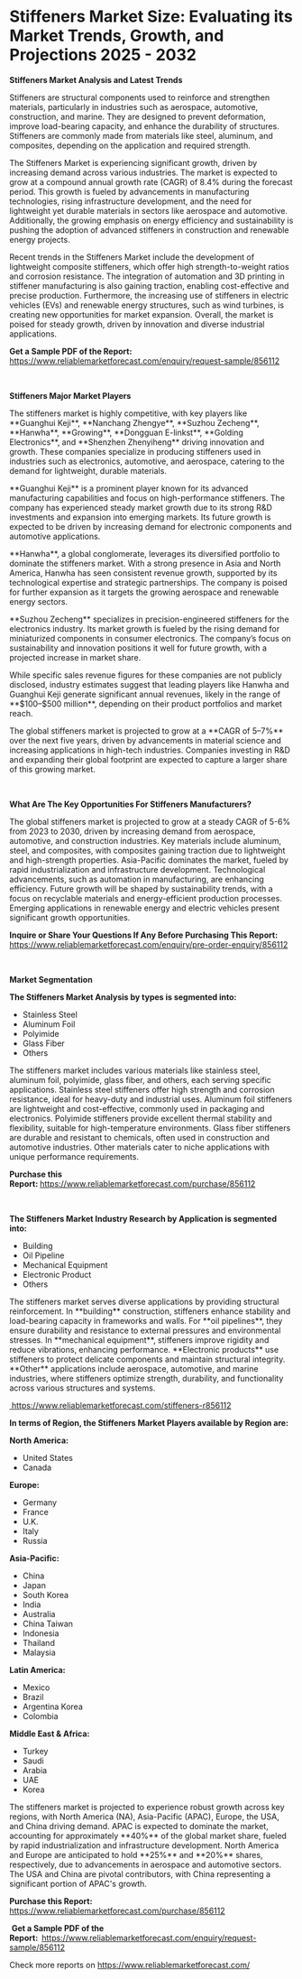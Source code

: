 <p><h1>Stiffeners Market Size: Evaluating its Market Trends, Growth, and Projections 2025 - 2032</h1></p><p><strong>Stiffeners Market Analysis and Latest Trends</strong></p>
<p><p>Stiffeners are structural components used to reinforce and strengthen materials, particularly in industries such as aerospace, automotive, construction, and marine. They are designed to prevent deformation, improve load-bearing capacity, and enhance the durability of structures. Stiffeners are commonly made from materials like steel, aluminum, and composites, depending on the application and required strength.</p><p>The Stiffeners Market is experiencing significant growth, driven by increasing demand across various industries. The market is expected to grow at a compound annual growth rate (CAGR) of 8.4% during the forecast period. This growth is fueled by advancements in manufacturing technologies, rising infrastructure development, and the need for lightweight yet durable materials in sectors like aerospace and automotive. Additionally, the growing emphasis on energy efficiency and sustainability is pushing the adoption of advanced stiffeners in construction and renewable energy projects.</p><p>Recent trends in the Stiffeners Market include the development of lightweight composite stiffeners, which offer high strength-to-weight ratios and corrosion resistance. The integration of automation and 3D printing in stiffener manufacturing is also gaining traction, enabling cost-effective and precise production. Furthermore, the increasing use of stiffeners in electric vehicles (EVs) and renewable energy structures, such as wind turbines, is creating new opportunities for market expansion. Overall, the market is poised for steady growth, driven by innovation and diverse industrial applications.</p></p>
<p><strong>Get a Sample PDF of the Report:&nbsp;</strong> <a href="https://www.reliablemarketforecast.com/enquiry/request-sample/856112?utm_campaign=2249&utm_medium=2&utm_source=Github&utm_content=ia&utm_term=25012025&utm_id=stiffeners">https://www.reliablemarketforecast.com/enquiry/request-sample/856112</a></p>
<p>&nbsp;</p>
<p><strong>Stiffeners Major Market Players</strong></p>
<p><p>The stiffeners market is highly competitive, with key players like **Guanghui Keji**, **Nanchang Zhengye**, **Suzhou Zecheng**, **Hanwha**, **Growing**, **Dongguan E-linkst**, **Golding Electronics**, and **Shenzhen Zhenyiheng** driving innovation and growth. These companies specialize in producing stiffeners used in industries such as electronics, automotive, and aerospace, catering to the demand for lightweight, durable materials.</p><p>**Guanghui Keji** is a prominent player known for its advanced manufacturing capabilities and focus on high-performance stiffeners. The company has experienced steady market growth due to its strong R&D investments and expansion into emerging markets. Its future growth is expected to be driven by increasing demand for electronic components and automotive applications.</p><p>**Hanwha**, a global conglomerate, leverages its diversified portfolio to dominate the stiffeners market. With a strong presence in Asia and North America, Hanwha has seen consistent revenue growth, supported by its technological expertise and strategic partnerships. The company is poised for further expansion as it targets the growing aerospace and renewable energy sectors.</p><p>**Suzhou Zecheng** specializes in precision-engineered stiffeners for the electronics industry. Its market growth is fueled by the rising demand for miniaturized components in consumer electronics. The company’s focus on sustainability and innovation positions it well for future growth, with a projected increase in market share.</p><p>While specific sales revenue figures for these companies are not publicly disclosed, industry estimates suggest that leading players like Hanwha and Guanghui Keji generate significant annual revenues, likely in the range of **$100–$500 million**, depending on their product portfolios and market reach.</p><p>The global stiffeners market is projected to grow at a **CAGR of 5–7%** over the next five years, driven by advancements in material science and increasing applications in high-tech industries. Companies investing in R&D and expanding their global footprint are expected to capture a larger share of this growing market.</p></p>
<p>&nbsp;</p>
<p><strong>What Are The Key Opportunities For Stiffeners Manufacturers?</strong></p>
<p><p>The global stiffeners market is projected to grow at a steady CAGR of 5-6% from 2023 to 2030, driven by increasing demand from aerospace, automotive, and construction industries. Key materials include aluminum, steel, and composites, with composites gaining traction due to lightweight and high-strength properties. Asia-Pacific dominates the market, fueled by rapid industrialization and infrastructure development. Technological advancements, such as automation in manufacturing, are enhancing efficiency. Future growth will be shaped by sustainability trends, with a focus on recyclable materials and energy-efficient production processes. Emerging applications in renewable energy and electric vehicles present significant growth opportunities.</p></p>
<p><strong>Inquire or Share Your Questions If Any Before Purchasing This Report:</strong> <a href="https://www.reliablemarketforecast.com/enquiry/pre-order-enquiry/856112?utm_campaign=2249&utm_medium=2&utm_source=Github&utm_content=ia&utm_term=25012025&utm_id=stiffeners">https://www.reliablemarketforecast.com/enquiry/pre-order-enquiry/856112</a></p>
<p>&nbsp;</p>
<p><strong>Market Segmentation</strong></p>
<p><strong>The Stiffeners Market Analysis by types is segmented into:</strong></p>
<p><ul><li>Stainless Steel</li><li>Aluminum Foil</li><li>Polyimide</li><li>Glass Fiber</li><li>Others</li></ul></p>
<p><p>The stiffeners market includes various materials like stainless steel, aluminum foil, polyimide, glass fiber, and others, each serving specific applications. Stainless steel stiffeners offer high strength and corrosion resistance, ideal for heavy-duty and industrial uses. Aluminum foil stiffeners are lightweight and cost-effective, commonly used in packaging and electronics. Polyimide stiffeners provide excellent thermal stability and flexibility, suitable for high-temperature environments. Glass fiber stiffeners are durable and resistant to chemicals, often used in construction and automotive industries. Other materials cater to niche applications with unique performance requirements.</p></p>
<p><strong>Purchase this Report:&nbsp;</strong><a href="https://www.reliablemarketforecast.com/purchase/856112?utm_campaign=2249&utm_medium=2&utm_source=Github&utm_content=ia&utm_term=25012025&utm_id=stiffeners">https://www.reliablemarketforecast.com/purchase/856112</a></p>
<p>&nbsp;</p>
<p><strong>The Stiffeners Market Industry Research by Application is segmented into:</strong></p>
<p><ul><li>Building</li><li>Oil Pipeline</li><li>Mechanical Equipment</li><li>Electronic Product</li><li>Others</li></ul></p>
<p><p>The stiffeners market serves diverse applications by providing structural reinforcement. In **building** construction, stiffeners enhance stability and load-bearing capacity in frameworks and walls. For **oil pipelines**, they ensure durability and resistance to external pressures and environmental stresses. In **mechanical equipment**, stiffeners improve rigidity and reduce vibrations, enhancing performance. **Electronic products** use stiffeners to protect delicate components and maintain structural integrity. **Other** applications include aerospace, automotive, and marine industries, where stiffeners optimize strength, durability, and functionality across various structures and systems.</p></p>
<p><a href="https://www.reliablemarketforecast.com/stiffeners-r856112?utm_campaign=2249&utm_medium=2&utm_source=Github&utm_content=ia&utm_term=25012025&utm_id=stiffeners">&nbsp;https://www.reliablemarketforecast.com/stiffeners-r856112</a></p>
<p><strong>In terms of Region, the Stiffeners Market Players available by Region are:</strong></p>
<p>
    <p> <strong> North America: </strong>
        <ul>
            <li>United States</li>
            <li>Canada</li>
        </ul>
        </p> 
    <p> <strong> Europe: </strong>
        <ul>
            <li>Germany</li>
            <li>France</li>
            <li>U.K.</li>
            <li>Italy</li>
            <li>Russia</li>
        </ul>
        </p> 
    <p> <strong> Asia-Pacific: </strong>
        <ul>
            <li>China</li>
            <li>Japan</li>
            <li>South Korea</li>
            <li>India</li>
            <li>Australia</li>
            <li>China Taiwan</li>
            <li>Indonesia</li>
            <li>Thailand</li>
            <li>Malaysia</li>
        </ul>
        </p> 
    <p> <strong> Latin America: </strong>
        <ul>
            <li>Mexico</li>
            <li>Brazil</li>
            <li>Argentina Korea</li>
            <li>Colombia</li>
        </ul>
        </p> 
    <p> <strong> Middle East & Africa: </strong>
        <ul>
            <li>Turkey</li>
            <li>Saudi</li>
            <li>Arabia</li>
            <li>UAE</li>
            <li>Korea</li>
        </ul>
    </p>
    </p>
<p><p>The stiffeners market is projected to experience robust growth across key regions, with North America (NA), Asia-Pacific (APAC), Europe, the USA, and China driving demand. APAC is expected to dominate the market, accounting for approximately **40%** of the global market share, fueled by rapid industrialization and infrastructure development. North America and Europe are anticipated to hold **25%** and **20%** shares, respectively, due to advancements in aerospace and automotive sectors. The USA and China are pivotal contributors, with China representing a significant portion of APAC's growth.</p></p>
<p><strong>Purchase this Report: </strong><a href="https://www.reliablemarketforecast.com/purchase/856112?utm_campaign=2249&utm_medium=2&utm_source=Github&utm_content=ia&utm_term=25012025&utm_id=stiffeners">https://www.reliablemarketforecast.com/purchase/856112</a></p>
<p>&nbsp;<strong>Get a Sample PDF of the Report:&nbsp;&nbsp;</strong><a href="https://www.reliablemarketforecast.com/enquiry/request-sample/856112?utm_campaign=2249&utm_medium=2&utm_source=Github&utm_content=ia&utm_term=25012025&utm_id=stiffeners">https://www.reliablemarketforecast.com/enquiry/request-sample/856112</a></p>
<p><strong></strong></p>
<p>Check more reports on <a href="https://www.reliablemarketforecast.com/?utm_campaign=2249&utm_medium=2&utm_source=Github&utm_content=ia&utm_term=25012025&utm_id=stiffeners">https://www.reliablemarketforecast.com/</a></p>